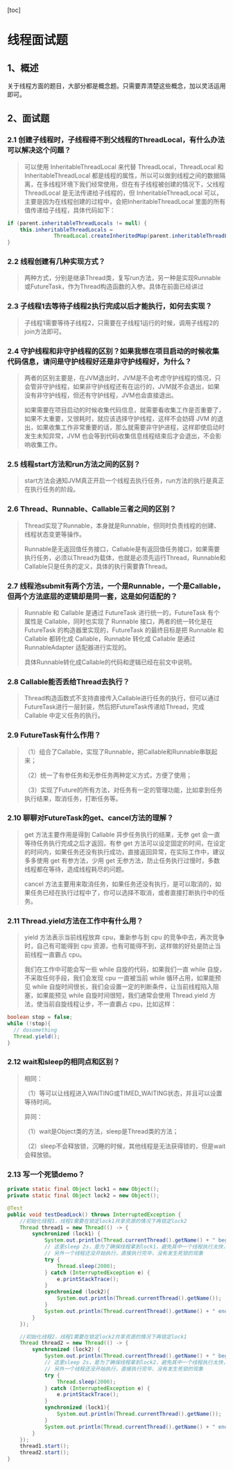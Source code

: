 [toc]

# 线程面试题

## 1、概述

关于线程方面的题目，大部分都是概念题。只需要弄清楚这些概念，加以灵活运用即可。



## 2、面试题

### 2.1 创建子线程时，子线程得不到父线程的ThreadLocal，有什么办法可以解决这个问题？

> 可以使用 InheritableThreadLocal 来代替 ThreadLocal，ThreadLocal 和 InheritableThreadLocal 都是线程的属性，所以可以做到线程之间的数据隔离，在多线程环境下我们经常使用，但在有子线程被创建的情况下，父线程 ThreadLocal 是无法传递给子线程的，但 InheritableThreadLocal 可以，主要是因为在线程创建的过程中，会把InheritableThreadLocal 里面的所有值传递给子线程，具体代码如下：

```java
if (parent.inheritableThreadLocals != null) {
    this.inheritableThreadLocals =
               ThreadLocal.createInheritedMap(parent.inheritableThreadLocals);
}
```

### 2.2 线程创建有几种实现方式？

> 两种方式，分别是继承Thread类，复写run方法，另一种是实现Runnable或FutureTask，作为Thread构造函数的入参。具体在前面已经讲过

### 2.3 子线程1去等待子线程2执行完成以后才能执行，如何去实现？

> 子线程1需要等待子线程2，只需要在子线程1运行的时候，调用子线程2的join方法即可。

### 2.4 守护线程和非守护线程的区别？如果我想在项目启动的时候收集代码信息，请问是守护线程好还是非守护线程好，为什么？

> 两者的区别主要是，在JVM退出时，JVM是不会考虑守护线程的情况，只会管非守护线程，如果非守护线程还有在运行的，JVM就不会退出，如果没有非守护线程，但还有守护线程，JVM也会直接退出。
>
> 如果需要在项目启动的时候收集代码信息，就需要看收集工作是否重要了，如果不太重要，又很耗时，就应该选择守护线程，这样不会妨碍 JVM 的退出，如果收集工作非常重要的话，那么就需要非守护进程，这样即使启动时发生未知异常，JVM 也会等到代码收集信息线程结束后才会退出，不会影响收集工作。

### 2.5 线程start方法和run方法之间的区别？

> start方法会通知JVM真正开启一个线程去执行任务，run方法的执行是真正在执行任务的阶段。

### 2.6 Thread、Runnable、Callable三者之间的区别？

> Thread实现了Runnable，本身就是Runnable，但同时负责线程的创建、线程状态变更等操作。
>
> Runnable是无返回值任务接口，Callable是有返回值任务接口，如果需要执行任务，必须以Thread为载体，也就是必须先运行Thread，Runnable和Callable只是任务的定义，具体的执行需要靠Thread。

### 2.7 线程池submit有两个方法，一个是Runnable，一个是Callable，但两个方法底层的逻辑却是同一套，这是如何适配的？

> Runnable 和 Callable 是通过 FutureTask 进行统一的，FutureTask 有个属性是 Callable，同时也实现了 Runnable 接口，两者的统一转化是在 FutureTask 的构造器里实现的，FutureTask 的最终目标是把 Runnable 和 Callable 都转化成 Callable，Runnable 转化成 Callable 是通过 RunnableAdapter 适配器进行实现的。
>
> 具体Runnable转化成Callable的代码和逻辑已经在前文中说明。

### 2.8 Callable能否丢给Thread去执行？

> Thread构造函数式不支持直接传入Callable进行任务的执行，但可以通过FutureTask进行一层封装，然后把FutureTask传递给Thread，完成Callable 中定义任务的执行。

### 2.9 FutureTask有什么作用？

> （1）组合了Callable，实现了Runnable，把Callable和Runnable串联起来；
>
> （2）统一了有参任务和无参任务两种定义方式，方便了使用；
>
> （3）实现了Future的所有方法，对任务有一定的管理功能，比如拿到任务执行结果，取消任务，打断任务等。

### 2.10 聊聊对FutureTask的get、cancel方法的理解？

> get 方法主要作用是得到 Callable 异步任务执行的结果，无参 get 会一直等待任务执行完成之后才返回，有参 get 方法可以设定固定的时间，在设定的时间内，如果任务还没有执行成功，直接返回异常，在实际工作中，建议多多使用 get 有参方法，少用 get 无参方法，防止任务执行过慢时，多数线程都在等待，造成线程耗尽的问题。
>
> cancel 方法主要用来取消任务，如果任务还没有执行，是可以取消的，如果任务已经在执行过程中了，你可以选择不取消，或者直接打断执行中的任务。

### 2.11 Thread.yield方法在工作中有什么用？

> yield 方法表示当前线程放弃 cpu，重新参与到 cpu 的竞争中去，再次竞争时，自己有可能得到 cpu 资源，也有可能得不到，这样做的好处是防止当前线程一直霸占 cpu。
>
> 我们在工作中可能会写一些 while 自旋的代码，如果我们一直 while 自旋，不采取任何手段，我们会发现 cpu 一直被当前 while 循环占用，如果能预见 while 自旋时间很长，我们会设置一定的判断条件，让当前线程陷入阻塞，如果能预见 while 自旋时间很短，我们通常会使用 Thread.yield 方法，使当前自旋线程让步，不一直霸占 cpu，比如这样：

```java
boolean stop = false;
while (!stop){
  // dosomething
  Thread.yield();
}
```

### 2.12 wait和sleep的相同点和区别？

> 相同：
>
> （1）等可以让线程进入WAITING或TIMED_WAITING状态，并且可以设置等待时间。
>
> 异同：
>
> （1）wait是Object类的方法，sleep是Thread类的方法；
>
> （2）sleep不会释放锁，沉睡的时候，其他线程是无法获得锁的，但是wait会释放锁。

### 2.13 写一个死锁demo？

```java
private static final Object lock1 = new Object();
private static final Object lock2 = new Object();

@Test
public void testDeadLock() throws InterruptedException {
    //初始化线程1，线程1需要在锁定lock1共享资源的情况下再锁定lock2
    Thread thread1 = new Thread(() -> {
        synchronized (lock1) {
            System.out.println(Thread.currentThread().getName() + " begin.");
            // 这里sleep 2s，是为了确保线程拿到lock1，避免其中一个线程执行太快，
            // 另外一个线程还没开始执行，直接执行完毕，没有发生死锁的现象
            try {
                Thread.sleep(2000);
            } catch (InterruptedException e) {
                e.printStackTrace();
            }
            synchronized (lock2){
                System.out.println(Thread.currentThread().getName());
            }
            System.out.println(Thread.currentThread().getName() + " end.");
        }
    });

    //初始化线程2，线程1需要在锁定lock2共享资源的情况下再锁定lock1
    Thread thread2 = new Thread(() -> {
        synchronized (lock2) {
            System.out.println(Thread.currentThread().getName() + " begin.");
            // 这里sleep 2s，是为了确保线程拿到lock2，避免其中一个线程执行太快，
            // 另外一个线程还没开始执行，直接执行完毕，没有发生死锁的现象
            try {
                Thread.sleep(2000);
            } catch (InterruptedException e) {
                e.printStackTrace();
            }
            synchronized (lock1){
                System.out.println(Thread.currentThread().getName());
            }
            System.out.println(Thread.currentThread().getName() + " end.");
        }
    });
    thread1.start();
    thread2.start();
}
```

